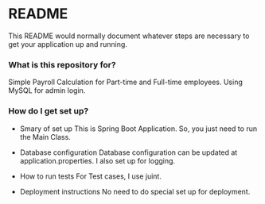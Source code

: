 # README #

This README would normally document whatever steps are necessary to get your application up and running.

### What is this repository for? ###

Simple Payroll Calculation for Part-time and Full-time employees.
Using MySQL for admin login.

### How do I get set up? ###

* Smary of set up
This is Spring Boot Application. So, you just need to run the Main Class.

* Database configuration
Database configuration can be updated at application.properties.
I also set up for logging.

* How to run tests
For Test cases, I use juint.
* Deployment instructions
No need to do special set up for deployment.
